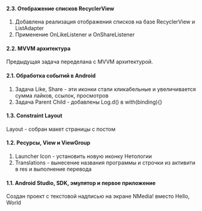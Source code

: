 #### 2.3. Отображение списков RecyclerView
1. Добавлена реализация отображения списков на базе RecyclerView и ListAdapter
1. Применение OnLikeListener и OnShareListener

#### 2.2. MVVM архитектура
Предыдущая задача переделана с MVVM архитектурой.

#### 2.1. Обработка событий в Android
1. Задача Like, Share - эти иконки стали кликабельные и увеличивается сумма лайков, ссылок, просмотров
1. Задача Parent Child - добавлены Log.d() в with(binding){}

#### 1.3. Constraint Layout
Layout - собран макет страницы с постом

#### 1.2. Ресурсы, View и ViewGroup
1. Launcher Icon - установить новую иконку Нетологии
1. Translations - вынесение названия программы и строчки из активити в res и выполнение перевода

#### 1.1. Android Studio, SDK, эмулятор и первое приложение
Создан проект  с текстовой надписью на экране NMedia! вместо Hello, World